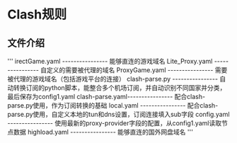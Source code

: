 # Clash规则

## 文件介绍
'''
irectGame.yaml ---------------- 能够直连的游戏域名
Lite_Proxy.yaml ---------------- 自定义的需要被代理的域名
ProxyGame.yaml  ---------------- 需要被代理的游戏域名（包括游戏平台的连接）
clash-parse.py  ---------------- 自动转换订阅的python脚本，能整合多个机场订阅，并自动识别不同国家并分类，最后保存为config1.yaml
clash-parse.yaml---------------- 配合clash-parse.py使用，作为订阅转换的基础
local.yaml      ---------------- 配合clash-parse.py使用，自定义本地的tun和dns设置，订阅连接填入sub字段
config.yaml     ---------------- 使用最新的proxy-provider字段的配置，从config1.yaml读取节点数据
highload.yaml   ---------------- 能够直连的国外网盘域名
'''
